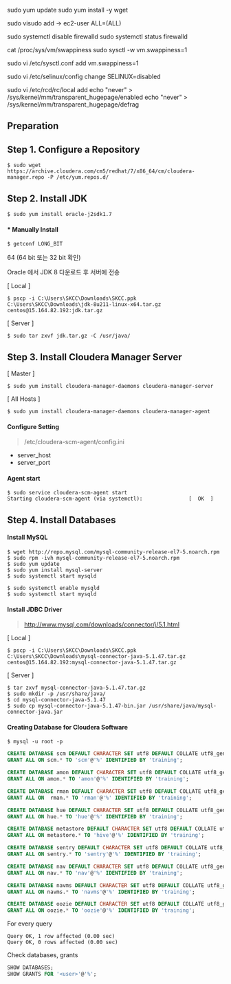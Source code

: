 sudo yum update
sudo yum install -y wget

sudo visudo
add -> ec2-user ALL=(ALL)

sudo systemctl disable firewalld
sudo systemctl status firewalld

cat /proc/sys/vm/swappiness
sudo sysctl -w vm.swappiness=1

sudo vi /etc/sysctl.conf
  add
vm.swappiness=1

sudo vi /etc/selinux/config
  change
SELINUX=disabled

sudo vi /etc/rcd/rc/local
  add
echo "never" > /sys/kernel/mm/transparent_hugepage/enabled
echo "never" > /sys/kernel/mm/transparent_hugepage/defrag



## Preparation




## Step 1. Configure a Repository

```
$ sudo wget https://archive.cloudera.com/cm5/redhat/7/x86_64/cm/cloudera-manager.repo -P /etc/yum.repos.d/
```


## Step 2. Install JDK

```
$ sudo yum install oracle-j2sdk1.7
```

#### * Manually Install
```
$ getconf LONG_BIT 
```
64 (64 bit 또는 32 bit 확인)

Oracle 에서 JDK 8 다운로드 후 서버에 전송  

[ Local ]
```
$ pscp -i C:\Users\SKCC\Downloads\SKCC.ppk C:\Users\SKCC\Downloads\jdk-8u211-linux-x64.tar.gz centos@15.164.82.192:jdk.tar.gz
```

[ Server ]
```
$ sudo tar zxvf jdk.tar.gz -C /usr/java/
```

## Step 3. Install Cloudera Manager Server

[ Master ]
```
$ sudo yum install cloudera-manager-daemons cloudera-manager-server
```

[ All Hosts ]
```
$ sudo yum install cloudera-manager-daemons cloudera-manager-agent
```

#### Configure Setting
> /etc/cloudera-scm-agent/config.ini  
- server_host
- server_port

#### Agent start
```
$ sudo service cloudera-scm-agent start
Starting cloudera-scm-agent (via systemctl):               [  OK  ]
```

## Step 4. Install Databases
#### Install MySQL
```
$ wget http://repo.mysql.com/mysql-community-release-el7-5.noarch.rpm
$ sudo rpm -ivh mysql-community-release-el7-5.noarch.rpm
$ sudo yum update
$ sudo yum install mysql-server
$ sudo systemctl start mysqld
```

```
$ sudo systemctl enable mysqld
$ sudo systemctl start mysqld
```

#### Install JDBC Driver

> http://www.mysql.com/downloads/connector/j/5.1.html

[ Local ]
```
$ pscp -i C:\Users\SKCC\Downloads\SKCC.ppk C:\Users\SKCC\Downloads\mysql-connector-java-5.1.47.tar.gz centos@15.164.82.192:mysql-connector-java-5.1.47.tar.gz
```

[ Server ]
```
$ tar zxvf mysql-connector-java-5.1.47.tar.gz
$ sudo mkdir -p /usr/share/java/
$ cd mysql-connector-java-5.1.47
$ sudo cp mysql-connector-java-5.1.47-bin.jar /usr/share/java/mysql-connector-java.jar
```

#### Creating Database for Cloudera Software

```
$ mysql -u root -p
```

```sql
CREATE DATABASE scm DEFAULT CHARACTER SET utf8 DEFAULT COLLATE utf8_general_ci;
GRANT ALL ON scm.* TO 'scm'@'%' IDENTIFIED BY 'training';

CREATE DATABASE amon DEFAULT CHARACTER SET utf8 DEFAULT COLLATE utf8_general_ci;
GRANT ALL ON amon.* TO 'amon'@'%' IDENTIFIED BY 'training';

CREATE DATABASE rman DEFAULT CHARACTER SET utf8 DEFAULT COLLATE utf8_general_ci;
GRANT ALL ON  rman.* TO 'rman'@'%' IDENTIFIED BY 'training';

CREATE DATABASE hue DEFAULT CHARACTER SET utf8 DEFAULT COLLATE utf8_general_ci;
GRANT ALL ON hue.* TO 'hue'@'%' IDENTIFIED BY 'training';

CREATE DATABASE metastore DEFAULT CHARACTER SET utf8 DEFAULT COLLATE utf8_general_ci;
GRANT ALL ON metastore.* TO 'hive'@'%' IDENTIFIED BY 'training';

CREATE DATABASE sentry DEFAULT CHARACTER SET utf8 DEFAULT COLLATE utf8_general_ci;
GRANT ALL ON sentry.* TO 'sentry'@'%' IDENTIFIED BY 'training';

CREATE DATABASE nav DEFAULT CHARACTER SET utf8 DEFAULT COLLATE utf8_general_ci;
GRANT ALL ON nav.* TO 'nav'@'%' IDENTIFIED BY 'training';

CREATE DATABASE navms DEFAULT CHARACTER SET utf8 DEFAULT COLLATE utf8_general_ci;
GRANT ALL ON navms.* TO 'navms'@'%' IDENTIFIED BY 'training';

CREATE DATABASE oozie DEFAULT CHARACTER SET utf8 DEFAULT COLLATE utf8_general_ci;
GRANT ALL ON oozie.* TO 'oozie'@'%' IDENTIFIED BY 'training';
```

For every query
```
Query OK, 1 row affected (0.00 sec)
Query OK, 0 rows affected (0.00 sec)
```

Check databases, grants
```sql
SHOW DATABASES;
SHOW GRANTS FOR '<user>'@'%';
```

